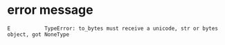 # error message

```text
E           TypeError: to_bytes must receive a unicode, str or bytes object, got NoneType
```
